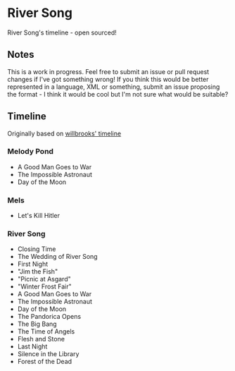 River Song
==========

River Song's timeline - open sourced!

## Notes #
This is a work in progress. Feel free to submit an issue or pull request changes if I've got something wrong!
If you think this would be better represented in a language, XML or something, submit an issue proposing the format - I think it would be cool but I'm not sure what would be suitable?

## Timeline #
Originally based on [willbrooks' timeline](http://willbrooks.deviantart.com/art/River-Song-Timeline-Series-4-7a-288713635)

### Melody Pond #

 * A Good Man Goes to War
 * The Impossible Astronaut
 * Day of the Moon

### Mels #

 * Let's Kill Hitler

### River Song #

 * Closing Time
 * The Wedding of River Song
 * First Night
 * "Jim the Fish"
 * "Picnic at Asgard"
 * "Winter Frost Fair"
 * A Good Man Goes to War
 * The Impossible Astronaut
 * Day of the Moon
 * The Pandorica Opens
 * The Big Bang
 * The Time of Angels
 * Flesh and Stone
 * Last Night
 * Silence in the Library
 * Forest of the Dead
